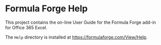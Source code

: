 # Formula Forge Help

This project contains the on-line User Guide for the Formula Forge add-in for Office 365 Excel.

The `Help` directory is installed at <https://formulaforge.com/View/Help>.
